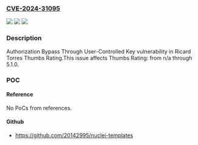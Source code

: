 ### [CVE-2024-31095](https://cve.mitre.org/cgi-bin/cvename.cgi?name=CVE-2024-31095)
![](https://img.shields.io/static/v1?label=Product&message=Thumbs%20Rating&color=blue)
![](https://img.shields.io/static/v1?label=Version&message=n%2Fa%3C%3D%205.1.0%20&color=brighgreen)
![](https://img.shields.io/static/v1?label=Vulnerability&message=CWE-639%20Authorization%20Bypass%20Through%20User-Controlled%20Key&color=brighgreen)

### Description

Authorization Bypass Through User-Controlled Key vulnerability in Ricard Torres Thumbs Rating.This issue affects Thumbs Rating: from n/a through 5.1.0.

### POC

#### Reference
No PoCs from references.

#### Github
- https://github.com/20142995/nuclei-templates

